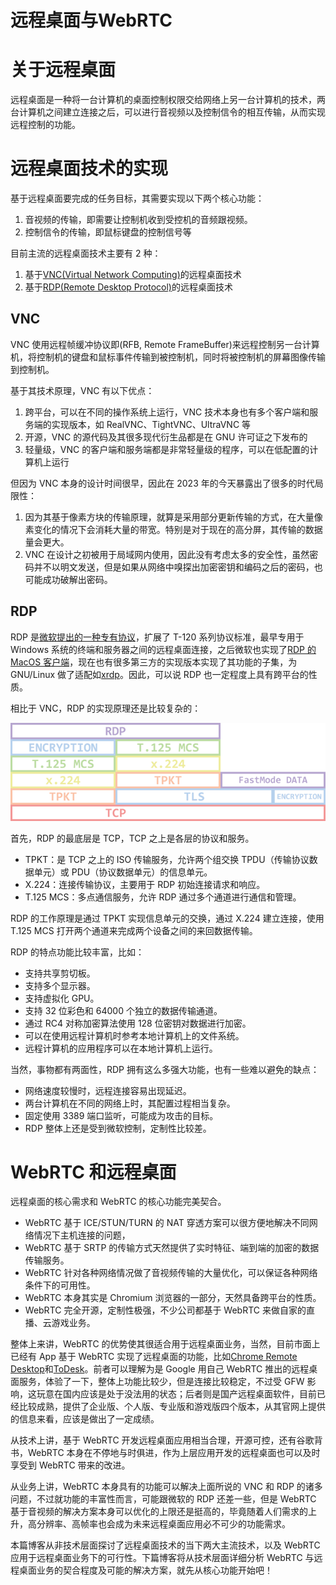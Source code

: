 # 远程桌面与WebRTC


# 关于远程桌面

远程桌面是一种将一台计算机的桌面控制权限交给网络上另一台计算机的技术，两台计算机之间建立连接之后，可以进行音视频以及控制信令的相互传输，从而实现远程控制的功能。

# 远程桌面技术的实现

基于远程桌面要完成的任务目标，其需要实现以下两个核心功能：
1. 音视频的传输，即需要让控制机收到受控机的音频跟视频。
2. 控制信令的传输，即鼠标键盘的控制信号等

目前主流的远程桌面技术主要有 2 种：
1. 基于[VNC(Virtual Network Computing)](https://en.wikipedia.org/wiki/Virtual_Network_Computing)的远程桌面技术
2. 基于[RDP(Remote Desktop Protocol)](https://en.wikipedia.org/wiki/Remote_Desktop_Protocol)的远程桌面技术

## VNC

VNC 使用远程帧缓冲协议即(RFB, Remote FrameBuffer)来远程控制另一台计算机，将控制机的键盘和鼠标事件传输到被控制机，同时将被控制机的屏幕图像传输到控制机。

基于其技术原理，VNC 有以下优点：
1. 跨平台，可以在不同的操作系统上运行，VNC 技术本身也有多个客户端和服务端的实现版本，如 RealVNC、TightVNC、UltraVNC 等
2. 开源，VNC 的源代码及其很多现代衍生品都是在 GNU 许可证之下发布的
3. 轻量级，VNC 的客户端和服务端都是非常轻量级的程序，可以在低配置的计算机上运行

但因为 VNC 本身的设计时间很早，因此在 2023 年的今天暴露出了很多的时代局限性：

1. 因为其基于像素方块的传输原理，就算是采用部分更新传输的方式，在大量像素变化的情况下会消耗大量的带宽。特别是对于现在的高分屏，其传输的数据量会更大。
2. VNC 在设计之初被用于局域网内使用，因此没有考虑太多的安全性，虽然密码并不以明文发送，但是如果从网络中嗅探出加密密钥和编码之后的密码，也可能成功破解出密码。


## RDP

RDP 是[微软提出的一种专有协议](https://learn.microsoft.com/en-us/troubleshoot/windows-server/remote/understanding-remote-desktop-protocol)，扩展了 T-120 系列协议标准，最早专用于 Windows 系统的终端和服务器之间的远程桌面连接，之后微软也实现了[RDP 的 MacOS 客户端](https://learn.microsoft.com/en-us/windows-server/remote/remote-desktop-services/clients/remote-desktop-mac)，现在也有很多第三方的实现版本实现了其功能的子集，为 GNU/Linux 做了适配如[xrdp](https://github.com/neutrinolabs/xrdp)。因此，可以说 RDP 也一定程度上具有跨平台的性质。

相比于 VNC，RDP 的实现原理还是比较复杂的：

![rdp协议或标准](https://raw.githubusercontent.com/ayamir/blog-imgs/main/131.png)

首先，RDP 的最底层是 TCP，TCP 之上是各层的协议和服务。

+ TPKT：是 TCP 之上的 ISO 传输服务，允许两个组交换 TPDU（传输协议数据单元）或 PDU（协议数据单元）的信息单元。
+ X.224：连接传输协议，主要用于 RDP 初始连接请求和响应。
+ T.125 MCS：多点通信服务，允许 RDP 通过多个通道进行通信和管理。

RDP 的工作原理是通过 TPKT 实现信息单元的交换，通过 X.224 建立连接，使用 T.125 MCS 打开两个通道来完成两个设备之间的来回数据传输。

RDP 的特点功能比较丰富，比如：

+ 支持共享剪切板。
+ 支持多个显示器。
+ 支持虚拟化 GPU。
+ 支持 32 位彩色和 64000 个独立的数据传输通道。
+ 通过 RC4 对称加密算法使用 128 位密钥对数据进行加密。
+ 可以在使用远程计算机时参考本地计算机上的文件系统。
+ 远程计算机的应用程序可以在本地计算机上运行。

当然，事物都有两面性，RDP 拥有这么多强大功能，也有一些难以避免的缺点：

+ 网络速度较慢时，远程连接容易出现延迟。
+ 两台计算机在不同的网络上时，其配置过程相当复杂。
+ 固定使用 3389 端口监听，可能成为攻击的目标。
+ RDP 整体上还是受到微软控制，定制性比较差。

# WebRTC 和远程桌面

远程桌面的核心需求和 WebRTC 的核心功能完美契合。

+ WebRTC 基于 ICE/STUN/TURN 的 NAT 穿透方案可以很方便地解决不同网络情况下主机连接的问题，
+ WebRTC 基于 SRTP 的传输方式天然提供了实时特征、端到端的加密的数据传输服务。
+ WebRTC 针对各种网络情况做了音视频传输的大量优化，可以保证各种网络条件下的可用性。
+ WebRTC 本身其实是 Chromium 浏览器的一部分，天然具备跨平台的性质。
+ WebRTC 完全开源，定制性极强，不少公司都基于 WebRTC 来做自家的直播、云游戏业务。

整体上来讲，WebRTC 的优势使其很适合用于远程桌面业务，当然，目前市面上已经有 App 基于 WebRTC 实现了远程桌面的功能，比如[Chrome Remote Desktop](https://en.wikipedia.org/wiki/Chrome_Remote_Desktop)和[ToDesk](https://www.todesk.com/)。前者可以理解为是 Google 用自己 WebRTC 推出的远程桌面服务，体验了一下，整体上功能比较少，但是连接比较稳定，不过受 GFW 影响，这玩意在国内应该是处于没法用的状态；后者则是国产远程桌面软件，目前已经比较成熟，提供了企业版、个人版、专业版和游戏版四个版本，从其官网上提供的信息来看，应该是做出了一定成绩。

从技术上讲，基于 WebRTC 开发远程桌面应用相当合理，开源可控，还有谷歌背书，WebRTC 本身在不停地与时俱进，作为上层应用开发的远程桌面也可以及时享受到 WebRTC 带来的改进。

从业务上讲，WebRTC 本身具有的功能可以解决上面所说的 VNC 和 RDP 的诸多问题，不过就功能的丰富性而言，可能跟微软的 RDP 还差一些，但是 WebRTC 基于音视频的解决方案本身可以优化的上限还是挺高的，毕竟随着人们需求的上升，高分辨率、高帧率也会成为未来远程桌面应用必不可少的功能需求。

本篇博客从非技术层面探讨了远程桌面技术的当下两大主流技术，以及 WebRTC 应用于远程桌面业务下的可行性。下篇博客将从技术层面详细分析 WebRTC 与远程桌面业务的契合程度及可能的解决方案，就先从核心功能开始吧！

